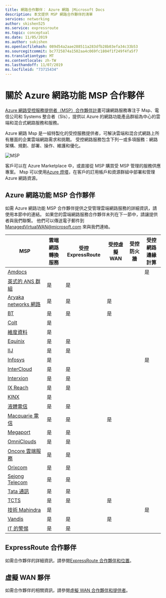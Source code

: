 ```yaml
---
title: 網路合作夥伴： Azure 網路 |Microsoft Docs
description: 本文提供 MSP 網路合作夥伴的清單
services: networking
author: skishen525
ms.service: expressroute
ms.topic: conceptual
ms.date: 11/05/2019
ms.author: sukishen
ms.openlocfilehash: 089d54a2aae288511a283dfb28b03efa34c33b53
ms.sourcegitcommit: bc7725874a1502aa4c069fc1804f1f249f4fa5f7
ms.translationtype: MT
ms.contentlocale: zh-TW
ms.lasthandoff: 11/07/2019
ms.locfileid: "73715434"
---
```

# <a name="about-azure-networking-msp-partners"></a>關於 Azure 網路功能 MSP 合作夥伴

[Azure 網路受控服務提供者（MSP）合作夥伴計畫](https://azure.microsoft.com/blog/enhancing-the-customer-experience-with-the-azure-networking-msp-partner-program/)可讓網路服務專注于 Msp、電信公司和 Systems 整合者（SIs），提供以 Azure 的網路功能產品群組為中心的雲端和混合式網路服務和服務。

Azure 網路 Msp 是一組特製化的受控服務提供者，可解決雲端和混合式網路上所有層面的企業雲端網路需求和挑戰。 受控網路服務包含下列一或多項服務：網路架構、規劃、部署、操作、維護和優化。

![MSP][0]

客戶可以在 Azure Marketplace 中，或直接從 MSP 購買受 MSP 管理的服務供應專案。 Msp 可以使用[Azure 燈塔](https://azure.microsoft.com/services/azure-lighthouse/)，在客戶的訂用帳戶和資源群組中部署和管理 Azure 網路資源。

## <a name="msp"></a>Azure 網路功能 MSP 合作夥伴

如需 Azure 網路功能 MSP 合作夥伴提供之受管理雲端網路服務的詳細資訊，請使用本節中的連結。 如果您的雲端網路服務合作夥伴未列在下一節中，請讓提供者與我們聯繫。 他們可以傳送電子郵件到 ManagedVirtualWAN@microsoft.com 來與我們連絡。 

| **MSP** | **雲端網路轉換服務** | **受控 ExpressRoute** | **受控虛擬 WAN** | **受控防火牆** |**受控網路邊緣計算** |
| ---| ---| ---| ---| ---| ---|
|[Amdocs](https://www.amdocs.com/)|||||是|
|[英式的 ANS 群組](https://www.ans.co.uk/)|是|是||||
|[Aryaka networks 網路](https://www.aryaka.com/azure-msp-vwan-managed-service-provider-launch-partner-aryaka/)|是 |是 |是 | | |
|[BT](https://www.globalservices.bt.com/en/solutions/products/cloud-connect-azure)|是|是|是|||
|[Colt](https://www.colt.net/why-colt/strategic-alliances/microsoft-partnership/msp/)|是|||||
|[維度資料](https://www.dimensiondata.com/)|是|||||
|[Equinix](https://www.equinix.com/)|是|是||||
|[IIJ](https://www.iij.ad.jp/biz/cloudex/)|是|是||||
|[Infosys](https://www.infosys.com/services/microsoft-cloud-business/pages/index.aspx)|是||||是|
|[InterCloud](https://intercloud.com/partners/microsoft-azure/)|是|是||||
|[Interxion](https://www.interxion.com/products/interconnection/cloud-connect/support-your-cloud-strategy/)|是|是||||
|[IX Reach](https://www.ixreach.com/services/sdn-cloud-connect/)|是|是||||
|[KINX](https://www.kinx.net/service/cloud/?lang=en)|是|||||
|[液體電信](https://liquidcloud.africa/azure-networking)|是|是||||
|[Macquarie 電信](https://macquariecloudservices.com/azure-managed-services/)|是|是|是|||
|[Megaport](https://www.megaport.com/services/microsoft-expressroute/)|是|是||||
|[OmniClouds](https://omniclouds.com/services/)|是|是||||
|[Oncore 雲端服務]( https://www.oncore.cloud/services/ue-for-expressroute/)|是|是||||
|[Orixcom]( https://www.orixcom.com/cloud-solutions/)|是|是||||
|[Sejong Telecom](https://www.sejongtelecom.net/en/pages/service/cloud_ms)|是|是||||
|[Tata 通訊](https://www.tatacommunications.com/about/our-alliances/microsoft-alliance/)|是|是||||
|[TCTS](https://www.tatacommunications-ts.com/index.php)|是|是|是|||
|[技術 Mahindra](https://networkservices.techmahindra.com/pages/default.aspx)|是||||是|
|[Vandis](https://www.vandis.com/microsoft-azure-practice/)|是|是|是|||
|[IT 的警惕](https://vigilant.it/manage-cloud-service/)|是|是||||

## <a name="expressroute"></a>ExpressRoute 合作夥伴

如需合作夥伴的詳細資訊，請參閱[ExpressRoute 合作夥伴和位置](../expressroute/expressroute-locations-providers.md)。

## <a name="vwan"></a>虛擬 WAN 夥伴

如需合作夥伴的相關資訊，請參閱[虛擬 WAN 合作夥伴和提供者](../virtual-wan/virtual-wan-locations-partners.md)。

<!--Image References-->
[0]: ./media/networking-partners-msp/msp.png "MSP 計畫描述"
